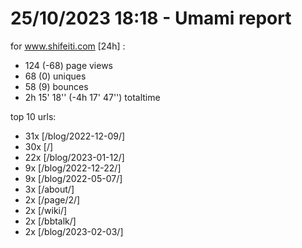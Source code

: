 # 25/10/2023 18:18 - Umami report
for www.shifeiti.com [24h] :

 - 124 (-68) page views
 - 68 (0) uniques
 - 58 (9) bounces
 - 2h 15' 18'' (-4h 17' 47'') totaltime


top 10 urls:
 - 31x [/blog/2022-12-09/]
 - 30x [/]
 - 22x [/blog/2023-01-12/]
 - 9x [/blog/2022-12-22/]
 - 9x [/blog/2022-05-07/]
 - 3x [/about/]
 - 2x [/page/2/]
 - 2x [/wiki/]
 - 2x [/bbtalk/]
 - 2x [/blog/2023-02-03/]


